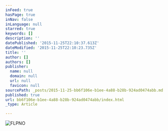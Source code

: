 ```yaml
---
inFeed: true
hasPage: true
inNav: false
inLanguage: null
starred: true
keywords: []
description: ''
datePublished: '2015-11-25T22:10:37.613Z'
dateModified: '2015-11-25T22:10:23.735Z'
title: ''
author: []
authors: []
publisher:
  name: null
  domain: null
  url: null
  favicon: null
sourcePath: _posts/2015-11-25-bb6f106e-b1ee-4a88-b28b-924ad0474abb.md
published: true
url: bb6f106e-b1ee-4a88-b28b-924ad0474abb/index.html
_type: Article

---
```

![FLPNO](https://the-grid-user-content.s3-us-west-2.amazonaws.com/3e90283a-ad36-4578-8cf0-51f33e073642.png)